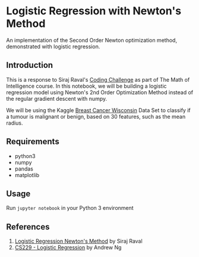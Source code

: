 # Logistic Regression with Newton's Method
An implementation of the Second Order Newton optimization method, demonstrated with logistic regression.

## Introduction
This is a response to Siraj Raval's [Coding Challenge](https://github.com/llSourcell/Second_Order_Optimization_Newtons_Method) as part of The Math of Intelligence course.
In this notebook, we will be building a logistic regression model using Newton's 2nd Order Optimization Method instead of the regular gradient descent with numpy.

We will be using the Kaggle [Breast Cancer Wisconsin](https://www.kaggle.com/uciml/breast-cancer-wisconsin-data) Data Set to classify if a tumour is malignant or benign, based on 30 features, such as the mean radius.

## Requirements
* python3
* numpy
* pandas
* matplotlib

## Usage
Run `jupyter notebook` in your Python 3 environment


## References
1. [Logistic Regression Newton's Method](https://github.com/llSourcell/logistic_regression_newtons_method) by Siraj Raval  
2. [CS229 - Logistic Regression](http://cs229.stanford.edu/notes/cs229-notes1.pdf) by Andrew Ng
